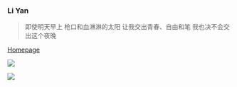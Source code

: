### Li Yan

> 即使明天早上
> 枪口和血淋淋的太阳
> 让我交出青春、自由和笔
> 我也决不会交出这个夜晚


[Homepage](https://liyan.moe)

![](https://github-readme-stats.vercel.app/api?username=liyanqwq&show_icons=true&theme=default&count_private=true&hide_title=true)

![](https://github-readme-stats.vercel.app/api/top-langs/?username=liyanqwq&show_icons=true&layout=compact&count_private=true&hide_title=true&theme=default)
